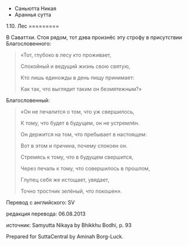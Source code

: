 









* Саньютта Никая
* Араннья сутта


1\.10\. Лес
\=\=\=\=\=\=\=\=\=



В Саваттхи\. Стоя рядом, тот дэва произнёс эту строфу в присутствии Благословенного:



> «Тот, глубоко в лесу кто проживает,  
> 
> Спокойный и ведущий жизнь свою святую,  
> 
> Кто лишь единожды в день пищу принимает:  
> 
> Как так, что выглядит таким он безмятежным?»


Благословенный:



> «Он не печалится о том, что уж свершилось,  
> 
> К тому, что будет в будущем, он не устремлён\.  
> 
> Он держится на том, что пребывает в настоящем:  
> 
> Вот в этом и причина, почему спокоен он\.  
> 
>   
> 
> Стремясь к тому, что в будущем свершится,  
> 
> Через печаль к тому, что совершилось в прошлом,  
> 
> Глупец себя же истощает, увядает,  
> 
> Точно тростник зелёный, что покошен»\.



Перевод с английского: SV


редакция перевода: 06\.08\.2013


источник: Samyutta Nikaya by Bhikkhu Bodhi, p\. 93


Prepared for SuttaCentral by Aminah Borg\-Luck\.







